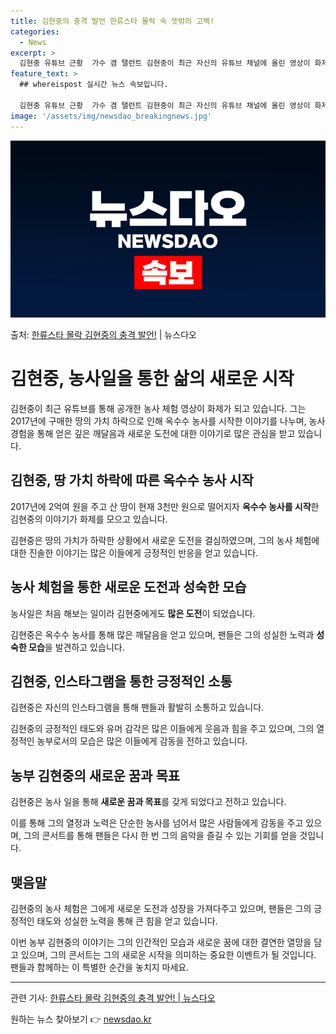 ```yaml
---
title: 김현중의 충격 발언 한류스타 몰락 속 뜻밖의 고백!
categories:
  - News
excerpt: >
  김현중 유튜브 근황  가수 겸 탤런트 김현중이 최근 자신의 유튜브 채널에 올린 영상이 화제가 되고 있습니다.…
feature_text: >
  ## whereispost 실시간 뉴스 속보입니다.

  김현중 유튜브 근황  가수 겸 탤런트 김현중이 최근 자신의 유튜브 채널에 올린 영상이 화제가 되고 있습니다.…
image: '/assets/img/newsdao_breakingnews.jpg'
---
```


![뉴스다오 속보](/assets/img/newsdao_breakingnews.jpg)

<p>출처: <a href="https://newsdao.kr/4065" rel="dofollow">한류스타 몰락 김현중의 충격 발언!</a> | 뉴스다오</p>

<h1>김현중, 농사일을 통한 삶의 새로운 시작</h1>

김현중이 최근 유튜브를 통해 공개한 농사 체험 영상이 화제가 되고 있습니다. 그는 2017년에 구매한 땅의 가치 하락으로 인해 옥수수 농사를 시작한 이야기를 나누며, 농사 경험을 통해 얻은 깊은 깨달음과 새로운 도전에 대한 이야기로 많은 관심을 받고 있습니다. 

<h2>김현중, 땅 가치 하락에 따른 옥수수 농사 시작</h2>

<p data-ke-size="size16">2017년에 2억여 원을 주고 산 땅이 현재 3천만 원으로 떨어지자 <b>옥수수 농사를 시작</b>한 김현중의 이야기가 화제를 모으고 있습니다. </p>

김현중은 땅의 가치가 하락한 상황에서 새로운 도전을 결심하였으며, 그의 농사 체험에 대한 진솔한 이야기는 많은 이들에게 긍정적인 반응을 얻고 있습니다. 

<h2>농사 체험을 통한 새로운 도전과 성숙한 모습</h2>

<p data-ke-size="size16">농사일은 처음 해보는 일이라 김현중에게도 <b>많은 도전</b>이 되었습니다. </p>

김현중은 옥수수 농사를 통해 많은 깨달음을 얻고 있으며, 팬들은 그의 성실한 노력과 <b>성숙한 모습</b>을 발견하고 있습니다.

<h2>김현중, 인스타그램을 통한 긍정적인 소통</h2>

<p data-ke-size="size16">김현중은 자신의 인스타그램을 통해 팬들과 활발히 소통하고 있습니다. </p>

김현중의 긍정적인 태도와 유머 감각은 많은 이들에게 웃음과 힘을 주고 있으며, 그의 열정적인 농부로서의 모습은 많은 이들에게 감동을 전하고 있습니다. 

<h2>농부 김현중의 새로운 꿈과 목표</h2>

<p data-ke-size="size16">김현중은 농사 일을 통해 <b>새로운 꿈과 목표</b>를 갖게 되었다고 전하고 있습니다.</p>

이를 통해 그의 열정과 노력은 단순한 농사를 넘어서 많은 사람들에게 감동을 주고 있으며, 그의 콘서트를 통해 팬들은 다시 한 번 그의 음악을 즐길 수 있는 기회를 얻을 것입니다.

<h2>맺음말</h2>

<p data-ke-size="size16">김현중의 농사 체험은 그에게 새로운 도전과 성장을 가져다주고 있으며, 팬들은 그의 긍정적인 태도와 성실한 노력을 통해 큰 힘을 얻고 있습니다. </p>

이번 농부 김현중의 이야기는 그의 인간적인 모습과 새로운 꿈에 대한 결연한 열망을 담고 있으며, 그의 콘서트는 그의 새로운 시작을 의미하는 중요한 이벤트가 될 것입니다. 팬들과 함께하는 이 특별한 순간을 놓치지 마세요.

<hr>

<p data-ke-size="size16">관련 기사: <a href="https://newsdao.kr/4065">한류스타 몰락 김현중의 충격 발언! | 뉴스다오</a></p>
 

원하는 뉴스 찾아보기 👉 <a href="https://newsdao.kr" rel="dofollow">newsdao.kr</a>


